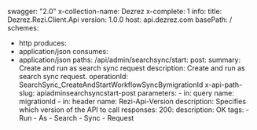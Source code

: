 swagger: "2.0"
x-collection-name: Dezrez
x-complete: 1
info:
  title: Dezrez.Rezi.Client.Api
  version: 1.0.0
host: api.dezrez.com
basePath: /
schemes:
- http
produces:
- application/json
consumes:
- application/json
paths:
  /api/admin/searchsync/start:
    post:
      summary: Create and run as search sync request
      description: Create and run as search sync request.
      operationId: SearchSync_CreateAndStartWorkflowSyncBymigrationId
      x-api-path-slug: apiadminsearchsyncstart-post
      parameters:
      - in: query
        name: migrationId
      - in: header
        name: Rezi-Api-Version
        description: Specifies which version of the API to call
      responses:
        200:
          description: OK
      tags:
      - Run
      - As
      - Search
      - Sync
      - Request